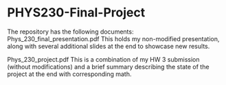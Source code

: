 # PHYS230-Final-Project
The repository has the following documents:
Phys_230_final_presentation.pdf
This holds my non-modified presentation, along with several additional slides at the end to showcase new results.

Phys_230_project.pdf
This is a combination of my HW 3 submission (without modifications) and a brief summary describing the state of the project at the end with corresponding math.


